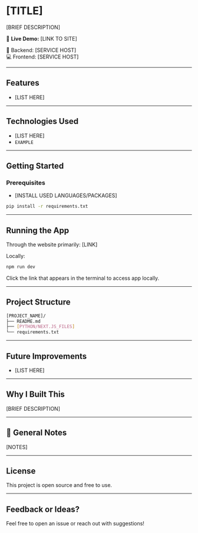 # [TITLE]

[BRIEF DESCRIPTION]

🔗 **Live Demo:** [LINK TO SITE]

📂 Backend: [SERVICE HOST]  
💻 Frontend: [SERVICE HOST]

---

## Features

- [LIST HERE]

---

## Technologies Used

- [LIST HERE]
- `EXAMPLE`

---

## Getting Started

### Prerequisites

- [INSTALL USED LANGUAGES/PACKAGES]

```bash
pip install -r requirements.txt
```

---

## Running the App

Through the website primarily: [LINK]

Locally:
```bash
npm run dev
```

Click the link that appears in the terminal to access app locally.

---

## Project Structure

```bash
[PROJECT_NAME]/
├── README.md 
├── [PYTHON/NEXT.JS_FILES]
└── requirements.txt

```

---

## Future Improvements

- [LIST HERE]

---

## Why I Built This

[BRIEF DESCRIPTION]

---

## 📝 General Notes

[NOTES]

---

## License

This project is open source and free to use.

---

## Feedback or Ideas?

Feel free to open an issue or reach out with suggestions!